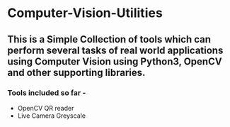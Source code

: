 # Computer-Vision-Utilities

## This is a Simple Collection of tools which can perform several tasks of real world applications using Computer Vision using Python3, OpenCV and other supporting libraries.

### Tools included so far -
- OpenCV QR reader
- Live Camera Greyscale 
